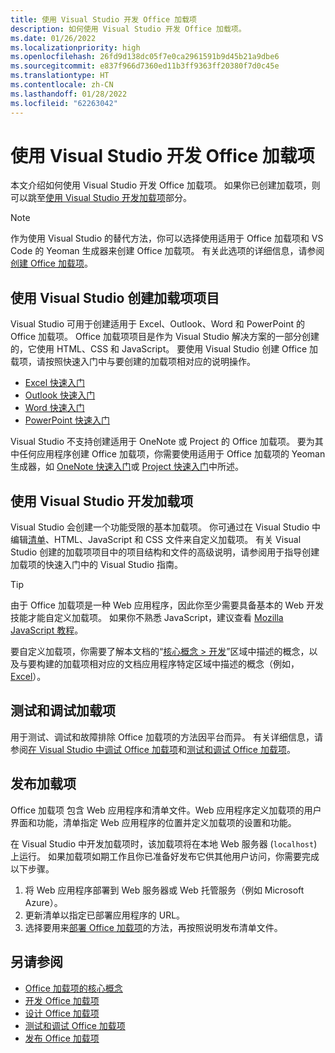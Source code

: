 ```yaml
---
title: 使用 Visual Studio 开发 Office 加载项
description: 如何使用 Visual Studio 开发 Office 加载项。
ms.date: 01/26/2022
ms.localizationpriority: high
ms.openlocfilehash: 26fd9d138dc05f7e0ca2961591b9d45b21a9dbe6
ms.sourcegitcommit: e837f966d7360ed11b3ff9363ff20380f7d0c45e
ms.translationtype: HT
ms.contentlocale: zh-CN
ms.lasthandoff: 01/28/2022
ms.locfileid: "62263042"
---
```

# <a name="develop-office-add-ins-with-visual-studio"></a>使用 Visual Studio 开发 Office 加载项

本文介绍如何使用 Visual Studio 开发 Office 加载项。 如果你已创建加载项，则可以跳至[使用 Visual Studio 开发加载项](#develop-the-add-in-using-visual-studio)部分。

> [!NOTE]
> 作为使用 Visual Studio 的替代方法，你可以选择使用适用于 Office 加载项和 VS Code 的 Yeoman 生成器来创建 Office 加载项。 有关此选项的详细信息，请参阅[创建 Office 加载项](../develop/develop-overview.md#create-an-office-add-in)。

## <a name="create-the-add-in-project-using-visual-studio"></a>使用 Visual Studio 创建加载项项目

Visual Studio 可用于创建适用于 Excel、Outlook、Word 和 PowerPoint 的 Office 加载项。 Office 加载项项目是作为 Visual Studio 解决方案的一部分创建的，它使用 HTML、CSS 和 JavaScript。 要使用 Visual Studio 创建 Office 加载项，请按照快速入门中与要创建的加载项相对应的说明操作。  

- [Excel 快速入门](../quickstarts/excel-quickstart-jquery.md?tabs=visualstudio)
- [Outlook 快速入门](../quickstarts/outlook-quickstart.md?tabs=visualstudio)
- [Word 快速入门](../quickstarts/word-quickstart.md?tabs=visualstudio)
- [PowerPoint 快速入门](../quickstarts/powerpoint-quickstart.md?tabs=visualstudio)

Visual Studio 不支持创建适用于 OneNote 或 Project 的 Office 加载项。 要为其中任何应用程序创建 Office 加载项，你需要使用适用于 Office 加载项的 Yeoman 生成器，如 [OneNote 快速入门](../quickstarts/onenote-quickstart.md)或 [Project 快速入门](../quickstarts/project-quickstart.md)中所述。

## <a name="develop-the-add-in-using-visual-studio"></a>使用 Visual Studio 开发加载项

Visual Studio 会创建一个功能受限的基本加载项。 你可通过在 Visual Studio 中编辑[清单](add-in-manifests.md)、HTML、JavaScript 和 CSS 文件来自定义加载项。 有关 Visual Studio 创建的加载项项目中的项目结构和文件的高级说明，请参阅用于指导创建加载项的快速入门中的 Visual Studio 指南。

> [!TIP]
> 由于 Office 加载项是一种 Web 应用程序，因此你至少需要具备基本的 Web 开发技能才能自定义加载项。 如果你不熟悉 JavaScript，建议查看 [Mozilla JavaScript 教程](https://developer.mozilla.org/docs/Web/JavaScript/Guide/Introduction)。

要自定义加载项，你需要了解本文档的“[核心概念 > 开发](develop-overview.md)”区域中描述的概念，以及与要构建的加载项相对应的文档应用程序特定区域中描述的概念（例如，[Excel](../excel/index.yml)）。

## <a name="test-and-debug-the-add-in"></a>测试和调试加载项

用于测试、调试和故障排除 Office 加载项的方法因平台而异。 有关详细信息，请参阅[在 Visual Studio 中调试 Office 加载项](debug-office-add-ins-in-visual-studio.md)和[测试和调试 Office 加载项](../testing/test-debug-office-add-ins.md)。

## <a name="publish-the-add-in"></a>发布加载项

Office 加载项 包含 Web 应用程序和清单文件。Web 应用程序定义加载项的用户界面和功能，清单指定 Web 应用程序的位置并定义加载项的设置和功能。

在 Visual Studio 中开发加载项时，该加载项将在本地 Web 服务器 (`localhost`) 上运行。 如果加载项如期工作且你已准备好发布它供其他用户访问，你需要完成以下步骤。

1. 将 Web 应用程序部署到 Web 服务器或 Web 托管服务（例如 Microsoft Azure）。
2. 更新清单以指定已部署应用程序的 URL。
3. 选择要用来[部署 Office 加载项](../publish/publish.md)的方法，再按照说明发布清单文件。

## <a name="see-also"></a>另请参阅

- [Office 加载项的核心概念](../overview/core-concepts-office-add-ins.md)
- [开发 Office 加载项](../develop/develop-overview.md)
- [设计 Office 加载项](../design/add-in-design.md)
- [测试和调试 Office 加载项](../testing/test-debug-office-add-ins.md)
- [发布 Office 加载项](../publish/publish.md)
